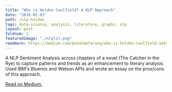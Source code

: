 ```yaml
---
title: "Who is Holden Caulfield? A NLP Approach"
date: "2016-02-03"
path: /nlp-holden
tags: data-science, analysis, literature, graphs, nlp
layout: post
foldnum: 1
featuredImage: "./nlplit.png"
readmore: https://medium.com/@shahamfarooq/who-is-holden-caulfield-aa5ef13005bc
---
```


A NLP Sentiment Analysis across chapters of a novel (The Catcher in the Rye) to capture patterns and trends as an enhancement to literary analysis. Used IBM's Bluemix and Watson APIs and wrote an essay on the pros/cons of this approach.

[Read on Medium.](https://medium.com/@shahamfarooq/who-is-holden-caulfield-aa5ef13005bc)